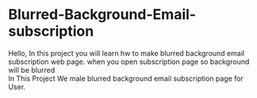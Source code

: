 # Blurred-Background-Email-subscription
Hello, In this project you will learn hw to make blurred background email subscription web page. when you open subscription page so background will be blurred  
In This Project We male blurred background email subscription page for User. 
